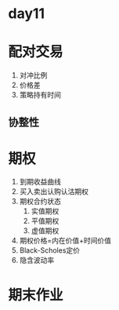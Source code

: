 # day11

# 配对交易

1. 对冲比例
2. 价格差
3. 策略持有时间

## 协整性

# 期权

1. 到期收益曲线
2. 买入卖出认购认沽期权
3. 期权合约状态
   1. 实值期权
   2. 平值期权
   3. 虚值期权
4. 期权价格=内在价值+时间价值
5. Black-Scholes定价
6. 隐含波动率

# 期末作业

